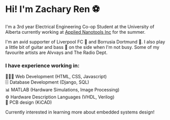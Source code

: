 # Hi! I'm Zachary Ren ⚽

I'm a 3rd year Electrical Engineering Co-op Student at the University of Alberta currently working at [Applied Nanotools Inc](https://www.appliednt.com/nanosoi-fabrication-service/?gad_source=1&gbraid=0AAAAACvj6r4wxf_ajq-HjCmQHkUPy5xd_&gclid=CjwKCAjwiaa2BhAiEiwAQBgyHqnlsFsfLl8fuijY5JoDcboG8sv7dKxcWKiCH_30RW2LJOvIEfJdqBoCdhcQAvD_BwE) for the summer.

I'm an avid supporter of Liverpool FC 🔴 and Borrusia Dortmund 🐝. I also play a little bit of guitar and bass 🎸 on the side when I'm not busy. Some of my favourite artists are Alvvays and The Radio Dept.

### I have experience working in:
👨🏻‍💻 Web Development (HTML, CSS, Javascript)\
🗄️ Database Development (Django, SQL)\
📊 MATLAB (Hardware Simulations, Image Processing)\
⚙️ Hardware Description Languages (VHDL, Verilog)\
🔌 PCB design (KiCAD)

Currently interested in learning more about embedded systems design!
